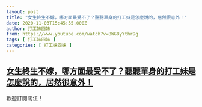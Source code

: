 ```yaml
---
layout: post
title: "女生終生不嫁，哪方面最受不了？聽聽單身的打工妹是怎麼說的，居然很意外！"
date: 2020-11-03T15:45:55.000Z
author: 打工妹四妹
from: https://www.youtube.com/watch?v=BWG8yYthr9g
tags: [ 打工妹四妹 ]
categories: [ 打工妹四妹 ]
---
```

<!--1604418355000-->
[女生終生不嫁，哪方面最受不了？聽聽單身的打工妹是怎麼說的，居然很意外！](https://www.youtube.com/watch?v=BWG8yYthr9g)
------

<div>
歡迎訂閱關注！
</div>
